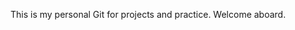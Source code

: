 This is my personal Git for projects and practice.
Welcome aboard.

<!---
wrubiks/wrubiks is a ✨ special ✨ repository because its `README.md` (this file) appears on your GitHub profile.
You can click the Preview link to take a look at your changes.
--->
